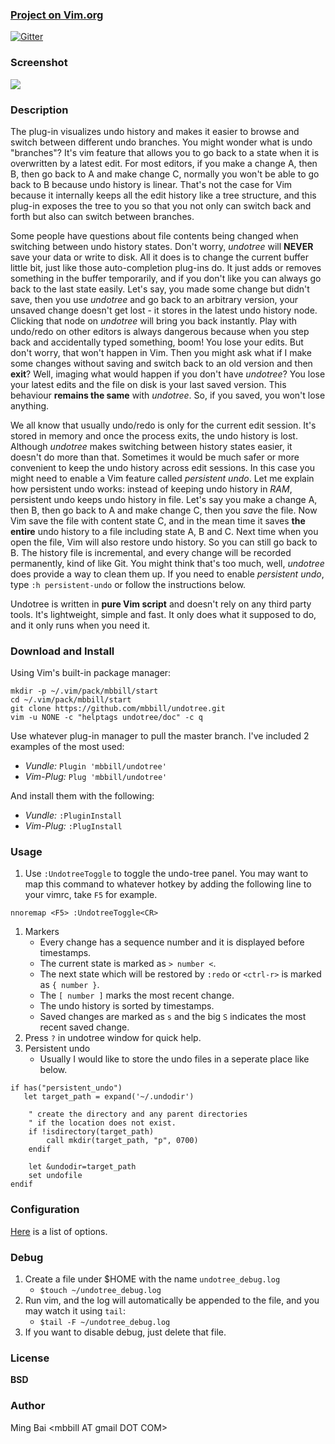 
### [Project on Vim.org](http://www.vim.org/scripts/script.php?script_id=4177)

[![Gitter](https://badges.gitter.im/Join%20Chat.svg)](https://gitter.im/mbbill/undotree?utm_source=badge&utm_medium=badge&utm_campaign=pr-badge&utm_content=badge)

### Screenshot

![](https://sites.google.com/site/mbbill/undotree_new.png)

### Description

The plug-in visualizes undo history and makes it easier to browse and switch between different undo branches. You might wonder what is undo "branches"? It's vim feature that allows you to go back to a state when it is overwritten by a latest edit. For most editors, if you make a change A, then B, then go back to A and make change C, normally you won't be able to go back to B because undo history is linear. That's not the case for Vim because it internally keeps all the edit history like a tree structure, and this plug-in exposes the tree to you so that you not only can switch back and forth but also can switch between branches.


Some people have questions about file contents being changed when switching between undo history states. Don't worry, *undotree* will **NEVER** save your data or write to disk. All it does is to change the current buffer little bit, just like those auto-completion plug-ins do. It just adds or removes something in the buffer temporarily, and if you don't like you can always go back to the last state easily. Let's say, you made some change but didn't save, then you use *undotree* and go back to an arbitrary version, your unsaved change doesn't get lost - it stores in the latest undo history node. Clicking that node on *undotree* will bring you back instantly. Play with undo/redo on other editors is always dangerous because when you step back and accidentally typed something, boom! You lose your edits. But don't worry, that won't happen in Vim. Then you might ask what if I make some changes without saving and switch back to an old version and then **exit**? Well, imaging what would happen if you don't have *undotree*? You lose your latest edits and the file on disk is your last saved version. This behaviour **remains the same** with *undotree*. So, if you saved, you won't lose anything.


We all know that usually undo/redo is only for the current edit session. It's stored in memory and once the process exits, the undo history is lost. Although *undotree* makes switching between history states easier, it doesn't do more than that. Sometimes it would be much safer or more convenient to keep the undo history across edit sessions. In this case you might need to enable a Vim feature called *persistent undo*. Let me explain how persistent undo works: instead of keeping undo history in *RAM*, persistent undo keeps undo history in file. Let's say you make a change A, then B, then go back to A and make change C, then you *save* the file. Now Vim save the file with content state C, and in the mean time it saves **the entire** undo history to a file including state A, B and C. Next time when you open the file, Vim will also restore undo history. So you can still go back to B. The history file is incremental, and every change will be recorded permanently, kind of like Git. You might think that's too much, well, *undotree* does provide a way to clean them up. If you need to enable *persistent undo*, type ```:h persistent-undo``` or follow the instructions below.


Undotree is written in **pure Vim script** and doesn't rely on any third party tools. It's lightweight, simple and fast. It only does what it supposed to do, and it only runs when you need it.


### Download and Install

Using Vim's built-in package manager:
```
mkdir -p ~/.vim/pack/mbbill/start
cd ~/.vim/pack/mbbill/start
git clone https://github.com/mbbill/undotree.git
vim -u NONE -c "helptags undotree/doc" -c q
```

Use whatever plug-in manager to pull the master branch. I've included 2 examples of the most used:
- *Vundle:* `Plugin 'mbbill/undotree'`
- *Vim-Plug:* `Plug 'mbbill/undotree'`

And install them with the following:
- *Vundle:* `:PluginInstall`
- *Vim-Plug:* `:PlugInstall`

### Usage
 1. Use `:UndotreeToggle` to toggle the undo-tree panel. You may want to map this command to whatever hotkey by adding the following line to your vimrc, take `F5` for example.
```
nnoremap <F5> :UndotreeToggle<CR>
```
 1. Markers
    * Every change has a sequence number and it is displayed before timestamps.
    * The current state is marked as `> number <`.
    * The next state which will be restored by `:redo` or `<ctrl-r>` is marked as `{ number }`.
    * The `[ number ]` marks the most recent change.
    * The undo history is sorted by timestamps.
    * Saved changes are marked as `s` and the big `S` indicates the most recent saved change.
 1. Press `?` in undotree window for quick help.
 1. Persistent undo
    * Usually I would like to store the undo files in a seperate place like below.

```
if has("persistent_undo")
   let target_path = expand('~/.undodir')

    " create the directory and any parent directories
    " if the location does not exist.
    if !isdirectory(target_path)
        call mkdir(target_path, "p", 0700)
    endif

    let &undodir=target_path
    set undofile
endif
```

### Configuration
[Here](https://github.com/mbbill/undotree/blob/master/plugin/undotree.vim#L15) is a list of options.

### Debug
 1. Create a file under $HOME with the name `undotree_debug.log`
    * `$touch ~/undotree_debug.log`
 1. Run vim, and the log will automatically be appended to the file, and you may watch it using `tail`:
    * `$tail -F ~/undotree_debug.log`
 1. If you want to disable debug, just delete that file.

### License
**BSD**

### Author
Ming Bai  &lt;mbbill AT gmail DOT COM&gt;
